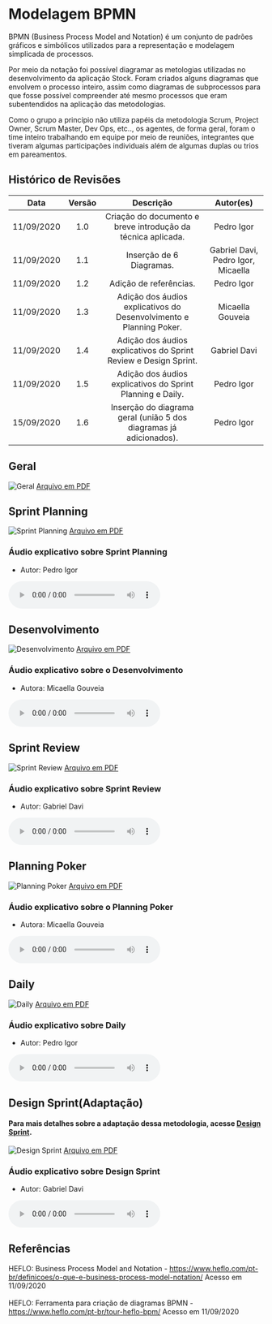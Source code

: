 # Modelagem BPMN

BPMN (Business Process Model and Notation) é um conjunto de padrões gráficos e simbólicos utilizados para a representação e modelagem simplicada de processos.

Por meio da notação foi possível diagramar as metologias utilizadas no desenvolvimento da aplicação Stock. Foram criados alguns diagramas que envolvem o processo inteiro, assim como diagramas de subprocessos para que fosse possível compreender até mesmo processos que eram subentendidos na aplicação das metodologias.

Como o grupo a princípio não utiliza papéis da metodologia Scrum, Project Owner, Scrum Master, Dev Ops, etc.., os agentes, de forma geral, foram o time inteiro trabalhando em equipe por meio de reuniões, integrantes que tiveram algumas participações individuais além de algumas duplas ou trios em pareamentos.

## Histórico de Revisões

|    Data    | Versão |                              Descrição                              |             Autor(es)      |
| :--------: | :----: | :-----------------------------------------------------------------: | :------------------------: |
| 11/09/2020 |  1.0   |    Criação do documento e breve introdução da técnica aplicada.     |             Pedro Igor     |
| 11/09/2020 |  1.1   |                      Inserção de 6 Diagramas.                       | Gabriel Davi, Pedro Igor, Micaella |
| 11/09/2020 |  1.2   |                       Adição de referências.                        |             Pedro Igor     |
| 11/09/2020 |  1.3   | Adição dos áudios explicativos do Desenvolvimento e Planning Poker. |        Micaella Gouveia    |
| 11/09/2020 |  1.4   |  Adição dos áudios explicativos do Sprint Review e Design Sprint.   |            Gabriel Davi    |
| 11/09/2020 |  1.5   |  Adição dos áudios explicativos do Sprint Planning e Daily.         |         Pedro Igor         |
| 15/09/2020 |  1.6   | Inserção do diagrama geral (união 5 dos diagramas já adicionados).  |         Pedro Igor         |


## Geral
![Geral](../assets/img/bpmn/Geral.png)
<a href="https://unbarqdsw.github.io/2020.1_G12_Stock/assets/pdf/bpmn/Geral.pdf">Arquivo em PDF</a>

## Sprint Planning

![Sprint Planning](../assets/img/bpmn/Sprint_Planning.png)
<a href="https://unbarqdsw.github.io/2020.1_G12_Stock/assets/pdf/bpmn/Sprint_Planning.pdf">Arquivo em PDF</a>

### Áudio explicativo sobre Sprint Planning

- Autor: Pedro Igor

<audio controls>
  <source src="https://unbarqdsw.github.io/2020.1_G12_Stock/assets/audios/bpmn/bpmnSprintPlanning.wav" type="audio/mpeg">
</audio>

## Desenvolvimento

![Desenvolvimento](../assets/img/bpmn/Desenvolvimento.png)
<a href="https://unbarqdsw.github.io/2020.1_G12_Stock/assets/pdf/bpmn/Desenvolvimento.pdf">Arquivo em PDF</a>

### Áudio explicativo sobre o Desenvolvimento

- Autora: Micaella Gouveia

<audio controls>
  <source src="https://unbarqdsw.github.io/2020.1_G12_Stock/assets/audios/bpmn/bpmnDesenvolvimento.m4a" type="audio/mpeg">
</audio>

## Sprint Review

![Sprint Review](../assets/img/bpmn/Sprint_Review.png)
<a href="https://unbarqdsw.github.io/2020.1_G12_Stock/assets/pdf/bpmn/Sprint_Review.pdf">Arquivo em PDF</a>

### Áudio explicativo sobre Sprint Review

- Autor: Gabriel Davi

<audio controls>
  <source src="https://unbarqdsw.github.io/2020.1_G12_Stock/assets/audios/bpmn/bpmnSprintReview.m4a" type="audio/mpeg">
</audio>

## Planning Poker

![Planning Poker](../assets/img/bpmn/Planning_Poker.png)
<a href="https://unbarqdsw.github.io/2020.1_G12_Stock/assets/pdf/bpmn/Planning_Poker.pdf">Arquivo em PDF</a>

### Áudio explicativo sobre o Planning Poker

- Autora: Micaella Gouveia

<audio controls>
  <source src="https://unbarqdsw.github.io/2020.1_G12_Stock/assets/audios/bpmn/bpmnPlanningPoker.m4a" type="audio/mpeg">
</audio>

## Daily

![Daily](../assets/img/bpmn/Daily.png)
<a href="https://unbarqdsw.github.io/2020.1_G12_Stock/assets/pdf/bpmn/Daily.pdf">Arquivo em PDF</a>

### Áudio explicativo sobre Daily

- Autor: Pedro Igor

<audio controls>
  <source src="https://unbarqdsw.github.io/2020.1_G12_Stock/assets/audios/bpmn/bpmnDaily.wav" type="audio/mpeg">
</audio>

## Design Sprint(Adaptação)

#### Para mais detalhes sobre a adaptação dessa metodologia, acesse [Design Sprint](DesignSprint/DesignSprint.md?id=design-sprint).

![Design Sprint](../assets/img/bpmn/Design_Sprint.png)
<a href="https://unbarqdsw.github.io/2020.1_G12_Stock/assets/pdf/bpmn/Design_Sprint.pdf">Arquivo em PDF</a>

### Áudio explicativo sobre Design Sprint

- Autor: Gabriel Davi

<audio controls>
  <source src="https://unbarqdsw.github.io/2020.1_G12_Stock/assets/audios/bpmn/bpmnDesignSprint.m4a" type="audio/mpeg">
</audio>

## Referências

HEFLO: Business Process Model and Notation - <https://www.heflo.com/pt-br/definicoes/o-que-e-business-process-model-notation/> Acesso em 11/09/2020<br><br>
HEFLO: Ferramenta para criação de diagramas BPMN - <https://www.heflo.com/pt-br/tour-heflo-bpm/> Acesso em 11/09/2020
